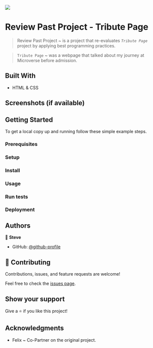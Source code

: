 ![](https://img.shields.io/badge/Microverse-blueviolet)

# Review Past Project - Tribute Page

> Review Past Project ~ is a project that re-evaluates _`Tribute Page`_ project by applying best programming practices.

> `Tribute Page` ~ was a webpage that talked about my journey at Microverse before admission.


## Built With

- HTML & CSS


## Screenshots (if available)


## Getting Started

To get a local copy up and running follow these simple example steps.

### Prerequisites

### Setup

### Install

### Usage

### Run tests

### Deployment



## Authors

👤 **Steve**

- GitHub: [@github-profile](https://github.com/sntakirutimana72)

## 🤝 Contributing

Contributions, issues, and feature requests are welcome!

Feel free to check the [issues page](../../issues/).

## Show your support

Give a ⭐️ if you like this project!

## Acknowledgments

- Felix ~ Co-Partner on the original project.
